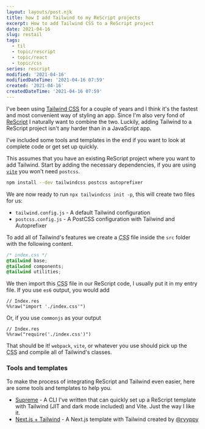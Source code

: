 ```yaml
---
layout: layouts/post.njk
title: how I add Tailwind to my ReScript projects
excerpt: How to add Tailwind CSS to a ReScript project
date: 2021-04-16
slug: restail
tags:
  - til
  - topic/rescript
  - topic/react
  - topic/css
series: rescript
modified: '2021-04-16'
modifiedDateTime: '2021-04-16 07:59'
created: '2021-04-16'
createdDateTime: '2021-04-16 07:59'
---
```


I've been using [Tailwind CSS](https://tailwindcss.com/) for a couple of years and I think it's the fastest and most convenient way of styling an app. Since I'm also very fond of [ReScript](https://rescript-lang.org/) I naturally want to combine the two. Luckily, adding Tailwind to a ReScript project isn't any harder than in a JavaScript app.

I've included some tools and templates in the end if you want to look at complete code or get set up quickly.

This assumes that you have an existing ReScript project where you want to add Tailwind. Start by adding the necessary dependencies, if you are using [`vite`](https://vitejs.dev/) you won't need `postcss`.

```bash
npm install --dev tailwindcss postcss autoprefixer
```

We are now ready to run `npx tailwindcss init -p`, this will create two files for us:

- `tailwind.config.js` - A default Tailwind configuration
- `postcss.config.js` - A PostCSS configuration with Tailwind and Autoprefixer

To add all of Tailwind's features we create a <dfn><abbr title="Cascading Style Sheets">CSS</abbr></dfn> file inside the `src` folder with the following content.

```css
/* index.css */
@tailwind base;
@tailwind components;
@tailwind utilities;
```

We then import this <abbr title="Cascading Style Sheets">CSS</abbr> file in our ReScript code, I usually put it in my entry file. If you use `es6` output, you would add

```reasonml
// Index.res
%%raw("import './index.css'")
```

Or, if you use `commonjs` as your output

```reasonml
// Index.res
%%raw("require('./index.css')")
```

That should be it! `webpack`, `vite`, or whatever you use should pick up the <abbr title="Cascading Style Sheets">CSS</abbr> and compile all of Tailwind's classes.

### Tools and templates

To make the process of integrating ReScript and Tailwind even easier, here are some tools and templates to help you.

- [Supreme](https://github.com/opendevtools/supreme) - A CLI I've written that can quickly set up a ReScript template with Tailwind (JIT and dark mode included) and Vite. Just the way I like it.
- [Next.js + Tailwind](https://github.com/ryyppy/rescript-nextjs-template) - A Next.js template with Tailwind created by [@ryyppy](https://twitter.com/ryyppy)
